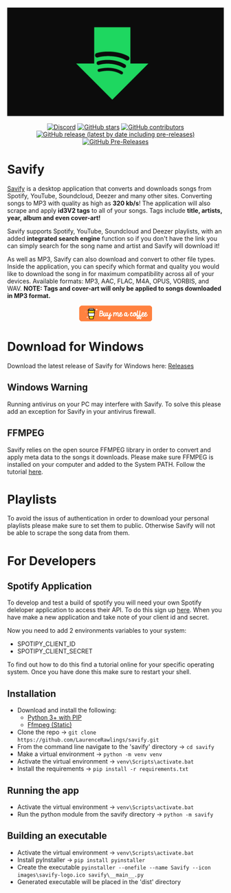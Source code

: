 <div align="center">
  
[![Savify](images/savify-banner.png)](https://laurencerawlings.github.io/savify/)

[![Discord](https://img.shields.io/discord/379302964134674433?style=for-the-badge)](https://discordapp.com/invite/hZwVNqP) [![GitHub stars](https://img.shields.io/github/stars/laurencerawlings/savify?style=for-the-badge)](https://github.com/laurencerawlings/savify/stargazers) [![GitHub contributors](https://img.shields.io/github/contributors/laurencerawlings/savify?style=for-the-badge)](https://github.com/laurencerawlings/savify/graphs/contributors) [![GitHub release (latest by date including pre-releases)](https://img.shields.io/github/v/release/laurencerawlings/savify?include_prereleases&style=for-the-badge)](https://github.com/laurencerawlings/savify/releases) [![GitHub Pre-Releases](https://img.shields.io/github/downloads-pre/laurencerawlings/savify/latest/total?style=for-the-badge)](#download-for-windows)

</div>

# Savify

[Savify](https://laurencerawlings.github.io/savify/) is a desktop application that converts and downloads songs from Spotify, YouTube, Soundcloud, Deezer and many other sites. Converting songs to MP3 with quality as high as **320 kb/s**! The application will also scrape and apply **id3V2 tags** to all of your songs. Tags include **title, artists, year, album and even cover-art!**

Savify supports Spotify, YouTube, Soundcloud and Deezer playlists, with an added **integrated search engine** function so if you don't have the link you can simply search for the song name and artist and Savify will download it!

As well as MP3, Savify can also download and convert to other file types. Inside the application, you can specify which format and quality you would like to download the song in for maximum compatibility across all of your devices. Available formats: MP3, AAC, FLAC, M4A, OPUS, VORBIS, and WAV. **NOTE: Tags and cover-art will only be applied to songs downloaded in MP3 format.**

<div align="center">
  
[![Donate](images/donate.png)](https://www.buymeacoffee.com/larry2k)
</div>

# Download for Windows

Download the latest release of Savify for Windows here: [Releases](https://github.com/LaurenceRawlings/savify/releases)

## Windows Warning

Running antivirus on your PC may interfere with Savify.
To solve this please add an exception for Savify in your antivirus firewall.

## FFMPEG

Savify relies on the open source FFMPEG library in order to convert and apply meta data to the songs it downloads. Please make sure FFMPEG is installed on your computer and added to the System PATH. Follow the tutorial [here](https://github.com/adaptlearning/adapt_authoring/wiki/Installing-FFmpeg).

# Playlists

To avoid the issus of authentication in order to download your personal playlists please make sure to set them to public. Otherwise Savify will not be able to scrape the song data from them.

# For Developers

## Spotify Application

To develop and test a build of spotify you will need your own Spotify deleloper application to access their API. To do this sign up [here](https://developer.spotify.com/). When you have make a new application and take note of your client id and secret.

Now you need to add 2 environments variables to your system:

- SPOTIPY_CLIENT_ID
- SPOTIPY_CLIENT_SECRET

To find out how to do this find a tutorial online for your specific operating system. Once you have done this make sure to restart your shell.

## Installation

- Download and install the following:
    - [Python 3+ with PIP](https://www.python.org/downloads/)
    - [Ffmpeg (Static)](https://ffmpeg.zeranoe.com/builds/)
- Clone the repo -> `git clone https://github.com/LaurenceRawlings/savify.git`
- From the command line navigate to the 'savify' directory -> `cd savify`
- Make a virtual environment -> `python -m venv venv`
- Activate the virtual environment -> `venv\Scripts\activate.bat`
- Install the requirements -> `pip install -r requirements.txt`

## Running the app

- Activate the virtual environment -> `venv\Scripts\activate.bat`
- Run the python module from the savify directory -> `python -m savify`

## Building an executable

- Activate the virtual environment -> `venv\Scripts\activate.bat`
- Install pyInstaller -> `pip install pyinstaller`
- Create the executable `pyinstaller --onefile --name Savify --icon images\savify-logo.ico savify\__main__.py`
- Generated executable will be placed in the 'dist' directory

